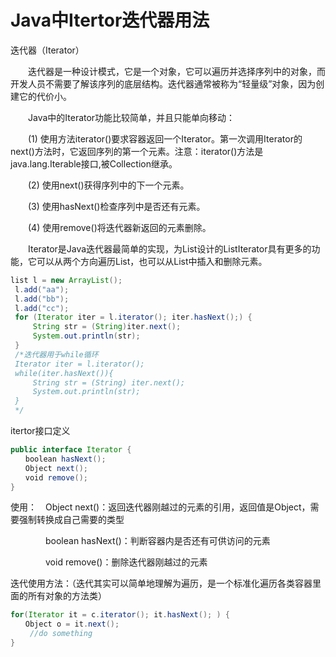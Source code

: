 # Java中Itertor迭代器用法

迭代器（Iterator）

　　迭代器是一种设计模式，它是一个对象，它可以遍历并选择序列中的对象，而开发人员不需要了解该序列的底层结构。迭代器通常被称为“轻量级”对象，因为创建它的代价小。

　　Java中的Iterator功能比较简单，并且只能单向移动：

　　(1) 使用方法iterator()要求容器返回一个Iterator。第一次调用Iterator的next()方法时，它返回序列的第一个元素。注意：iterator()方法是java.lang.Iterable接口,被Collection继承。

　　(2) 使用next()获得序列中的下一个元素。

　　(3) 使用hasNext()检查序列中是否还有元素。

　　(4) 使用remove()将迭代器新返回的元素删除。

　　Iterator是Java迭代器最简单的实现，为List设计的ListIterator具有更多的功能，它可以从两个方向遍历List，也可以从List中插入和删除元素。

```java
list l = new ArrayList();
 l.add("aa");
 l.add("bb");
 l.add("cc");
 for (Iterator iter = l.iterator(); iter.hasNext();) {
     String str = (String)iter.next();
     System.out.println(str);
 }
 /*迭代器用于while循环
 Iterator iter = l.iterator();
 while(iter.hasNext()){
     String str = (String) iter.next();
     System.out.println(str);
 }
 */
```

itertor接口定义

```java
public interface Iterator {  
　　boolean hasNext();  
　　Object next();  
　　void remove();  
}  
```

使用：　Object next()：返回迭代器刚越过的元素的引用，返回值是Object，需要强制转换成自己需要的类型

　　　　boolean hasNext()：判断容器内是否还有可供访问的元素

　　　　void remove()：删除迭代器刚越过的元素

迭代使用方法：（迭代其实可以简单地理解为遍历，是一个标准化遍历各类容器里面的所有对象的方法类）

```java
for(Iterator it = c.iterator(); it.hasNext(); ) {  
　　Object o = it.next();  
　　 //do something  
}  
```



